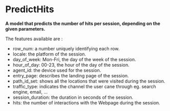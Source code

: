 # PredictHits
__A  model that predicts the number of hits per session, depending on the given parameters.__

The features available are :
- row_num: a number uniquely identifying each row.
- locale: the platform of the session.
- day_of_week: Mon-Fri, the day of the week of the session.
- hour_of_day: 00-23, the hour of the day of the session.
- agent_id: the device used for the session.
- entry_page: describes the landing page of the session.
- path_id_set: shows all the locations that were visited during the session.
- traffic_type: indicates the channel the user cane through eg. search engine, email, ...
- session_duration: the duration in seconds of the session.
- hits: the number of interactions with the Webpage during the session.
